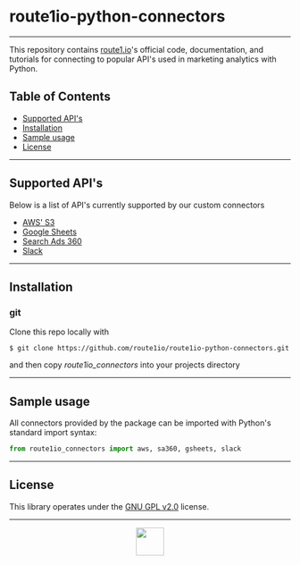# route1io-python-connectors

---

This repository contains [route1.io](http://route1.io/index.html)'s official code, documentation, and tutorials for connecting to popular API's used in marketing analytics with Python.

## Table of Contents
* [Supported API's](#supported)
* [Installation](#installation)
* [Sample usage](#usage)
* [License](#license)

---

## Supported API's <a name="supported"></a>
Below is a list of API's currently supported by our custom connectors
* [AWS' S3](route1io_connectors/aws.py)
* [Google Sheets](route1io_connectors/gsheets.py)
* [Search Ads 360](route1io_connectors/sa360.py)
* [Slack](route1io_connectors/slack.py)

---

## Installation <a name="installation"></a>

### git
Clone this repo locally with
```shell
$ git clone https://github.com/route1io/route1io-python-connectors.git
```
and then copy *route1io_connectors* into your projects directory

---

## Sample usage <a name="usage"></a>
All connectors provided by the package can be imported with Python's standard import syntax:
```python
from route1io_connectors import aws, sa360, gsheets, slack
```

---

## License <a name="license"></a>
This library operates under the [GNU GPL v2.0](LICENSE) license.

---

<p align="center">
  <img src="media/route1io.png" width="50px">
</p>

